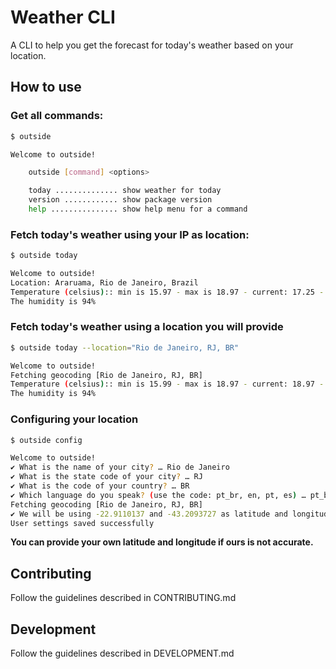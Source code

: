 # Weather CLI

A CLI to help you get the forecast for today's weather based on your location.

## How to use

### Get all commands:

```bash
$ outside

Welcome to outside!

    outside [command] <options>

    today .............. show weather for today
    version ............ show package version
    help ............... show help menu for a command
```

### Fetch today's weather using your IP as location:

```bash
$ outside today

Welcome to outside!
Location: Araruama, Rio de Janeiro, Brazil
Temperature (celsius):: min is 15.97 - max is 18.97 - current: 17.25 - feels like 17.49
The humidity is 94%
```

### Fetch today's weather using a location you will provide

```bash
$ outside today --location="Rio de Janeiro, RJ, BR"

Welcome to outside!
Fetching geocoding [Rio de Janeiro, RJ, BR]
Temperature (celsius):: min is 15.99 - max is 18.97 - current: 18.97 - feels like 19.38
The humidity is 94%
```

### Configuring your location

```bash
$ outside config

Welcome to outside!
✔ What is the name of your city? … Rio de Janeiro
✔ What is the state code of your city? … RJ
✔ What is the code of your country? … BR
✔ Which language do you speak? (use the code: pt_br, en, pt, es) … pt_br
Fetching geocoding [Rio de Janeiro, RJ, BR]
✔ We will be using -22.9110137 and -43.2093727 as latitude and longitude. Is that ok? … yes
User settings saved successfully
```

**You can provide your own latitude and longitude if ours is not accurate.**

## Contributing

Follow the guidelines described in CONTRIBUTING.md

## Development

Follow the guidelines described in DEVELOPMENT.md
